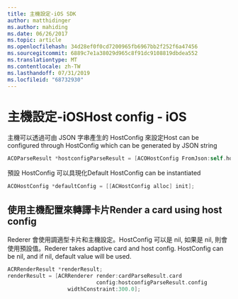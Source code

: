 ```yaml
---
title: 主機設定-iOS SDK
author: matthidinger
ms.author: mahiding
ms.date: 06/26/2017
ms.topic: article
ms.openlocfilehash: 34d28ef0f0cd7200965fb6967bb2f252f6a47456
ms.sourcegitcommit: 6889c7e1a38029d965c8f91dc9108819dbdea552
ms.translationtype: MT
ms.contentlocale: zh-TW
ms.lasthandoff: 07/31/2019
ms.locfileid: "68732930"
---
```

# <a name="host-config---ios"></a><span data-ttu-id="06880-102">主機設定-iOS</span><span class="sxs-lookup"><span data-stu-id="06880-102">Host config - iOS</span></span>

<span data-ttu-id="06880-103">主機可以透過可由 JSON 字串產生的 HostConfig 來設定</span><span class="sxs-lookup"><span data-stu-id="06880-103">Host can be configured through HostConfig which can be generated by JSON string</span></span>

```objective-c
ACOParseResult *hostconfigParseResult = [ACOHostConfig FromJson:self.hostconfig];
```

<span data-ttu-id="06880-104">預設 HostConfig 可以具現化</span><span class="sxs-lookup"><span data-stu-id="06880-104">Default HostConfig can be instantiated</span></span>

```objective-c
ACOHostConfig *defaultConfig = [[ACHostConfig alloc] init];
```

## <a name="render-a-card-using-host-config"></a><span data-ttu-id="06880-105">使用主機配置來轉譯卡片</span><span class="sxs-lookup"><span data-stu-id="06880-105">Render a card using host config</span></span>

<span data-ttu-id="06880-106">Rederer 會使用調適型卡片和主機設定。HostConfig 可以是 nil, 如果是 nil, 則會使用預設值。</span><span class="sxs-lookup"><span data-stu-id="06880-106">Rederer takes adaptive card and host config. HostConfig can be nil, and if nil, default value will be used.</span></span>

```objective-c
ACRRenderResult *renderResult;
renderResult = [ACRRenderer render:cardParseResult.card
                            config:hostconfigParseResult.config
                   widthConstraint:300.0];
```